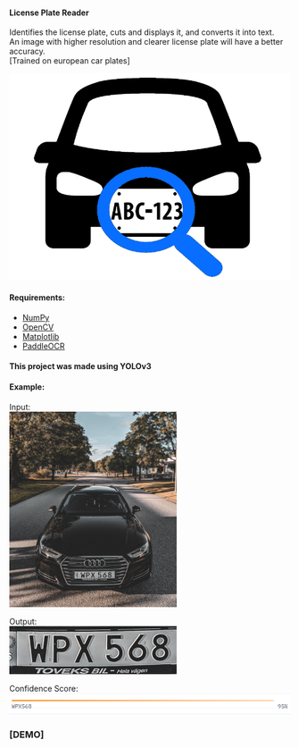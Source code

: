 #### License Plate Reader
Identifies the license plate, cuts and displays it, and converts it into text. <br>
An image with higher resolution and clearer license plate will have a better accuracy.<br>
[Trained on european car plates]


![](extras/header.jpg)

#### Requirements:
* [NumPy](http://www.numpy.org/)
* [OpenCV](https://docs.opencv.org/4.x/)
* [Matplotlib](http://matplotlib.org/)
* [PaddleOCR](https://github.com/PaddlePaddle/PaddleOCR)

#### This project was made using YOLOv3

#### Example:
Input:
<br>
<img src="extras/car.jpg" width="300" height="350">

Output:
<br>
<img src="extras/plate.png" width="300">

Confidence Score:
<br>
<img src="extras/confidence.png" width="600">

### [DEMO]
